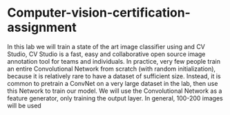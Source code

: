 # Computer-vision-certification-assignment
In this lab we will train a state of the art image classifier using and CV Studio, CV Studio is a fast, easy and collaborative open source image annotation tool for teams and individuals. In practice, very few people train an entire Convolutional Network from scratch (with random initialization), because it is relatively rare to have a dataset of sufficient size. Instead, it is common to pretrain a ConvNet on a very large dataset in the lab, then use this Network to train our model. We will use the Convolutional Network as a feature generator, only training the output layer. In general, 100-200 images will be used

